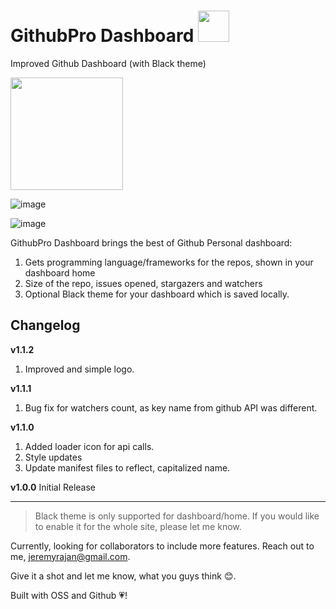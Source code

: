 # GithubPro Dashboard <img width="50" src="https://user-images.githubusercontent.com/2890683/31309875-3ab5ac22-abc0-11e7-8bb5-aed6bbef0bbd.png" />
Improved Github Dashboard (with Black theme)

<a href="https://chrome.google.com/webstore/detail/github-pro/iihgjgnkcjooinepfnjceobckhcdcggj"><img src="https://user-images.githubusercontent.com/2890683/31304960-259199be-ab61-11e7-832e-e2ff37790baf.png" width="180" /></a>

![image](https://user-images.githubusercontent.com/2890683/31304948-e49943c6-ab60-11e7-8d4e-6564d43d2971.png)

![image](https://user-images.githubusercontent.com/2890683/31304951-eef04e3c-ab60-11e7-8307-6c346ada0927.png)

GithubPro Dashboard brings the best of Github Personal dashboard:

1. Gets programming language/frameworks for the repos, shown in your dashboard home
2. Size of the repo, issues opened, stargazers and watchers
3. Optional Black theme for your dashboard which is saved locally.

Changelog
----------------------

**v1.1.2**
  1. Improved and simple logo.

**v1.1.1**
  1. Bug fix for watchers count, as key name from github API was different.

**v1.1.0**
  1. Added loader icon for api calls.
  2. Style updates
  3. Update manifest files to reflect, capitalized name.

**v1.0.0**
  Initial Release
  
-----

> Black theme is only supported for dashboard/home. If you would like to enable it for the whole site, please let me know.

Currently, looking for collaborators to include more features. Reach out to me, jeremyrajan@gmail.com.

Give it a shot and let me know, what you guys think :blush:.

Built with OSS and Github :heartpulse:!
